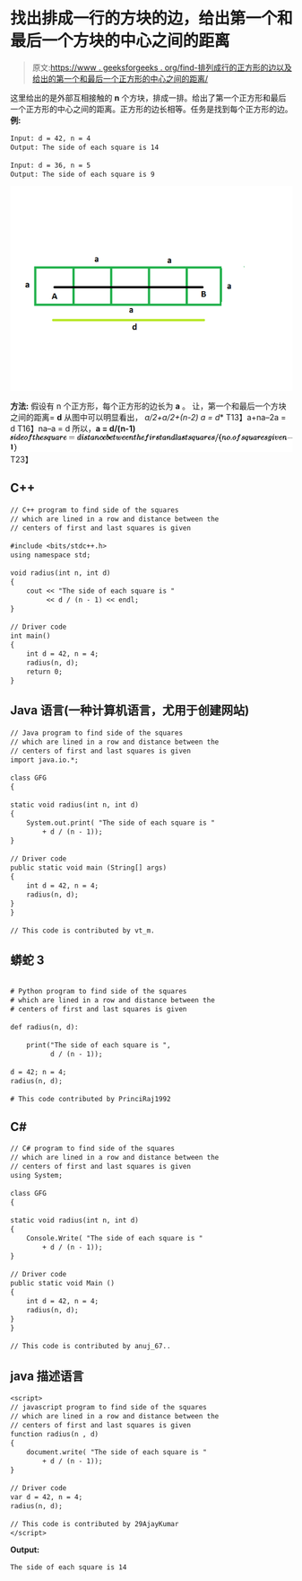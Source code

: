# 找出排成一行的方块的边，给出第一个和最后一个方块的中心之间的距离

> 原文:[https://www . geeksforgeeks . org/find-排列成行的正方形的边以及给出的第一个和最后一个正方形的中心之间的距离/](https://www.geeksforgeeks.org/find-the-side-of-the-squares-which-are-lined-in-a-row-and-distance-between-the-centers-of-first-and-last-square-is-given/)

这里给出的是外部互相接触的 **n** 个方块，排成一排。给出了第一个正方形和最后一个正方形的中心之间的距离。正方形的边长相等。任务是找到每个正方形的边。
**例:**

```
Input: d = 42, n = 4
Output: The side of each square is 14

Input: d = 36, n = 5
Output: The side of each square is 9
```

![](img/4b4aeb911cac112dc7c065d460eda3f9.png)

**方法:**
假设有 n 个正方形，每个正方形的边长为 **a** 。
让，第一个和最后一个方块之间的距离= **d**
从图中可以明显看出，
**a/2+a/2+(n-2)* a = d**
T13】a+na–2a = d
T16】na–a = d
所以，**a = d/(n-1)**
![side of the square = distance between the first and last squares/(no. of squares given - 1)   ](img/4af53b0a1c80fe54b976338655086831.png "Rendered by QuickLaTeX.com")T23】

## C++

```
// C++ program to find side of the squares
// which are lined in a row and distance between the
// centers of first and last squares is given

#include <bits/stdc++.h>
using namespace std;

void radius(int n, int d)
{
    cout << "The side of each square is "
         << d / (n - 1) << endl;
}

// Driver code
int main()
{
    int d = 42, n = 4;
    radius(n, d);
    return 0;
}
```

## Java 语言(一种计算机语言，尤用于创建网站)

```
// Java program to find side of the squares
// which are lined in a row and distance between the
// centers of first and last squares is given
import java.io.*;

class GFG
{

static void radius(int n, int d)
{
    System.out.print( "The side of each square is "
        + d / (n - 1));
}

// Driver code
public static void main (String[] args)
{
    int d = 42, n = 4;
    radius(n, d);
}
}

// This code is contributed by vt_m.
```

## 蟒蛇 3

```

# Python program to find side of the squares
# which are lined in a row and distance between the
# centers of first and last squares is given

def radius(n, d):

    print("The side of each square is ",
          d / (n - 1));

d = 42; n = 4;
radius(n, d);

# This code contributed by PrinciRaj1992
```

## C#

```
// C# program to find side of the squares
// which are lined in a row and distance between the
// centers of first and last squares is given
using System;

class GFG
{

static void radius(int n, int d)
{
    Console.Write( "The side of each square is "
        + d / (n - 1));
}

// Driver code
public static void Main ()
{
    int d = 42, n = 4;
    radius(n, d);
}
}

// This code is contributed by anuj_67..
```

## java 描述语言

```
<script>
// javascript program to find side of the squares
// which are lined in a row and distance between the
// centers of first and last squares is given
function radius(n , d)
{
    document.write( "The side of each square is "
        + d / (n - 1));
}

// Driver code
var d = 42, n = 4;
radius(n, d);

// This code is contributed by 29AjayKumar
</script>
```

**Output:** 

```
The side of each square is 14
```